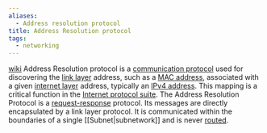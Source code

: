 ```yaml
---
aliases:
  - Address resolution protocol
title: Address Resolution protocol
tags:
  - networking
---
```

[wiki](https://en.wikipedia.org/wiki/Address_Resolution_Protocol)
Address Resolution protocol is a [communication protocol](https://en.wikipedia.org/wiki/Communication_protocol "Communication protocol") used for discovering the [link layer](https://en.wikipedia.org/wiki/Link_layer "Link layer") address, such as a [MAC address](https://en.wikipedia.org/wiki/MAC_address "MAC address"), associated with a given [internet layer](https://en.wikipedia.org/wiki/Internet_layer "Internet layer") address, typically an [IPv4 address](https://en.wikipedia.org/wiki/IPv4_address "IPv4 address"). This mapping is a critical function in the [Internet protocol suite](https://en.wikipedia.org/wiki/Internet_protocol_suite "Internet protocol suite").
The Address Resolution Protocol is a [request-response](https://en.wikipedia.org/wiki/Request-response "Request-response") protocol. Its messages are directly encapsulated by a link layer protocol. It is communicated within the boundaries of a single [[Subnet|subnetwork]] and is never [routed](https://en.wikipedia.org/wiki/Routed "Routed").
